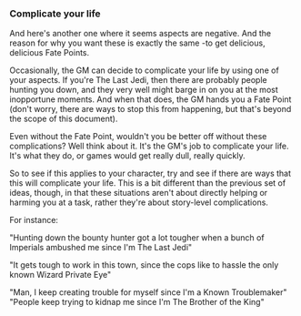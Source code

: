 ### Complicate your life

And here's another one where it seems aspects are negative. And the reason for why you want these is exactly the same -to get delicious, delicious Fate Points.

Occasionally, the GM can decide to complicate your life by using one of your aspects. If you're The Last Jedi, then there are probably people hunting you down, and they very well might barge in on you at the most inopportune moments. And when that does, the GM hands you a Fate Point (don't worry, there are ways to stop this from happening, but that's beyond the scope of this document).

Even without the Fate Point, wouldn't you be better off without these complications? Well think about it. It's the GM's job to complicate your life. It's what they do, or games would get really dull, really quickly.

So to see if this applies to your character, try and see if there are ways that this will complicate your life. This is a bit different than the previous set of ideas, though, in that these situations aren't about directly helping or harming you at a task, rather they're about story-level complications.

For instance:

"Hunting down the bounty hunter got a lot tougher when a bunch of Imperials ambushed me since I'm The Last Jedi"

"It gets tough to work in this town, since the cops like to hassle the only known Wizard Private Eye"

"Man, I keep creating trouble for myself since I'm a Known Troublemaker"
"People keep trying to kidnap me since I'm The Brother of the King"